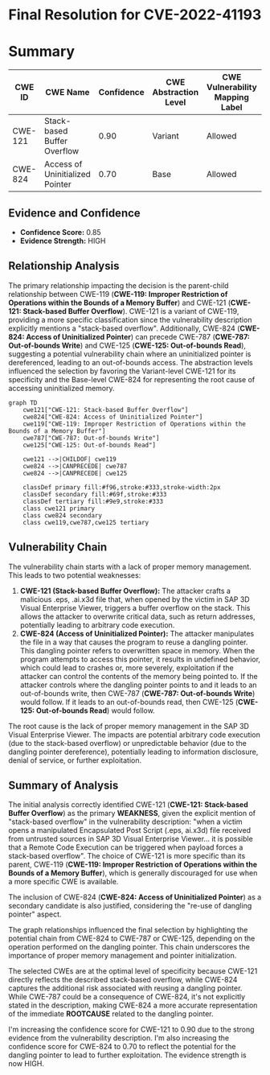 # Final Resolution for CVE-2022-41193

# Summary
| CWE ID  | CWE Name                       | Confidence | CWE Abstraction Level | CWE Vulnerability Mapping Label | CWE-Vulnerability Mapping Notes |
| ------- | ------------------------------ | ---------- | --------------------- | ------------------------------- | ----------------------------- |
| CWE-121 | Stack-based Buffer Overflow | 0.90       | Variant               | Allowed                         | Primary CWE                    |
| CWE-824 | Access of Uninitialized Pointer | 0.70      | Base               | Allowed                         | Secondary Candidate              |

## Evidence and Confidence

*   **Confidence Score:** 0.85
*   **Evidence Strength:** HIGH

## Relationship Analysis
The primary relationship impacting the decision is the parent-child relationship between CWE-119 (**CWE-119: Improper Restriction of Operations within the Bounds of a Memory Buffer**) and CWE-121 (**CWE-121: Stack-based Buffer Overflow**). CWE-121 is a variant of CWE-119, providing a more specific classification since the vulnerability description explicitly mentions a "stack-based overflow". Additionally, CWE-824 (**CWE-824: Access of Uninitialized Pointer**) can precede CWE-787 (**CWE-787: Out-of-bounds Write**) and CWE-125 (**CWE-125: Out-of-bounds Read**), suggesting a potential vulnerability chain where an uninitialized pointer is dereferenced, leading to an out-of-bounds access. The abstraction levels influenced the selection by favoring the Variant-level CWE-121 for its specificity and the Base-level CWE-824 for representing the root cause of accessing uninitialized memory.

```mermaid
graph TD
    cwe121["CWE-121: Stack-based Buffer Overflow"]
    cwe824["CWE-824: Access of Uninitialized Pointer"]
    cwe119["CWE-119: Improper Restriction of Operations within the Bounds of a Memory Buffer"]
    cwe787["CWE-787: Out-of-bounds Write"]
    cwe125["CWE-125: Out-of-bounds Read"]

    cwe121 -->|CHILDOF| cwe119
    cwe824 -->|CANPRECEDE| cwe787
    cwe824 -->|CANPRECEDE| cwe125

    classDef primary fill:#f96,stroke:#333,stroke-width:2px
    classDef secondary fill:#69f,stroke:#333
    classDef tertiary fill:#9e9,stroke:#333
    class cwe121 primary
    class cwe824 secondary
    class cwe119,cwe787,cwe125 tertiary
```

## Vulnerability Chain
The vulnerability chain starts with a lack of proper memory management. This leads to two potential weaknesses:

1.  **CWE-121 (Stack-based Buffer Overflow):** The attacker crafts a malicious .eps, .ai.x3d file that, when opened by the victim in SAP 3D Visual Enterprise Viewer, triggers a buffer overflow on the stack. This allows the attacker to overwrite critical data, such as return addresses, potentially leading to arbitrary code execution.
2.  **CWE-824 (Access of Uninitialized Pointer):** The attacker manipulates the file in a way that causes the program to reuse a dangling pointer. This dangling pointer refers to overwritten space in memory. When the program attempts to access this pointer, it results in undefined behavior, which could lead to crashes or, more severely, exploitation if the attacker can control the contents of the memory being pointed to. If the attacker controls where the dangling pointer points to and it leads to an out-of-bounds write, then CWE-787 (**CWE-787: Out-of-bounds Write**) would follow. If it leads to an out-of-bounds read, then CWE-125 (**CWE-125: Out-of-bounds Read**) would follow.

The root cause is the lack of proper memory management in the SAP 3D Visual Enterprise Viewer. The impacts are potential arbitrary code execution (due to the stack-based overflow) or unpredictable behavior (due to the dangling pointer dereference), potentially leading to information disclosure, denial of service, or further exploitation.

## Summary of Analysis
The initial analysis correctly identified CWE-121 (**CWE-121: Stack-based Buffer Overflow**) as the primary **WEAKNESS**, given the explicit mention of "stack-based overflow" in the vulnerability description: "when a victim opens a manipulated Encapsulated Post Script (.eps, ai.x3d) file received from untrusted sources in SAP 3D Visual Enterprise Viewer... it is possible that a Remote Code Execution can be triggered when payload forces a stack-based overflow". The choice of CWE-121 is more specific than its parent, CWE-119 (**CWE-119: Improper Restriction of Operations within the Bounds of a Memory Buffer**), which is generally discouraged for use when a more specific CWE is available.

The inclusion of CWE-824 (**CWE-824: Access of Uninitialized Pointer**) as a secondary candidate is also justified, considering the "re-use of dangling pointer" aspect.

The graph relationships influenced the final selection by highlighting the potential chain from CWE-824 to CWE-787 or CWE-125, depending on the operation performed on the dangling pointer. This chain underscores the importance of proper memory management and pointer initialization.

The selected CWEs are at the optimal level of specificity because CWE-121 directly reflects the described stack-based overflow, while CWE-824 captures the additional risk associated with reusing a dangling pointer. While CWE-787 could be a consequence of CWE-824, it's not explicitly stated in the description, making CWE-824 a more accurate representation of the immediate **ROOTCAUSE** related to the dangling pointer.

I'm increasing the confidence score for CWE-121 to 0.90 due to the strong evidence from the vulnerability description. I'm also increasing the confidence score for CWE-824 to 0.70 to reflect the potential for the dangling pointer to lead to further exploitation. The evidence strength is now HIGH.